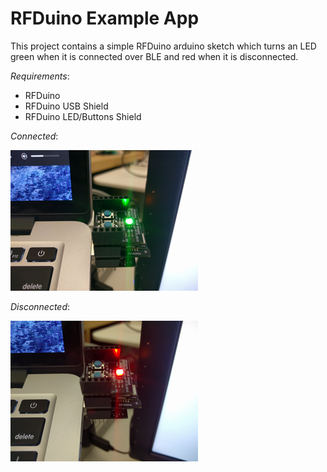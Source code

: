 # RFDuino Example App

This project contains a simple RFDuino arduino sketch which turns an LED green when it is connected over BLE and red when it is disconnected.

_Requirements_:

* RFDuino
* RFDuino USB Shield
* RFDuino LED/Buttons Shield


_Connected_:

![Connected](./assets/connected-small.png)

_Disconnected_:

![Disconnected](./assets/disconnected-small.png)
